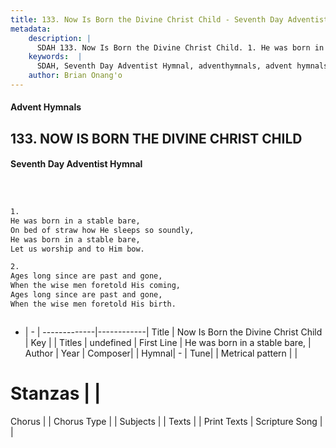 ```yaml
---
title: 133. Now Is Born the Divine Christ Child - Seventh Day Adventist Hymnal
metadata:
    description: |
      SDAH 133. Now Is Born the Divine Christ Child. 1. He was born in a stable bare, On bed of straw how He sleeps so soundly, He was born in a stable bare, Let us worship and to Him bow.
    keywords:  |
      SDAH, Seventh Day Adventist Hymnal, adventhymnals, advent hymnals, Now Is Born the Divine Christ Child, He was born in a stable bare, 
    author: Brian Onang'o
---
```


#### Advent Hymnals
## 133. NOW IS BORN THE DIVINE CHRIST CHILD
#### Seventh Day Adventist Hymnal

```txt



1.
He was born in a stable bare,
On bed of straw how He sleeps so soundly,
He was born in a stable bare,
Let us worship and to Him bow.

2.
Ages long since are past and gone,
When the wise men foretold His coming,
Ages long since are past and gone,
When the wise men foretold His birth.



```

- |   -  |
-------------|------------|
Title | Now Is Born the Divine Christ Child |
Key |  |
Titles | undefined |
First Line | He was born in a stable bare, |
Author | 
Year | 
Composer|  |
Hymnal|  - |
Tune|  |
Metrical pattern | |
# Stanzas |  |
Chorus |  |
Chorus Type |  |
Subjects |  |
Texts |  |
Print Texts | 
Scripture Song |  |
  
